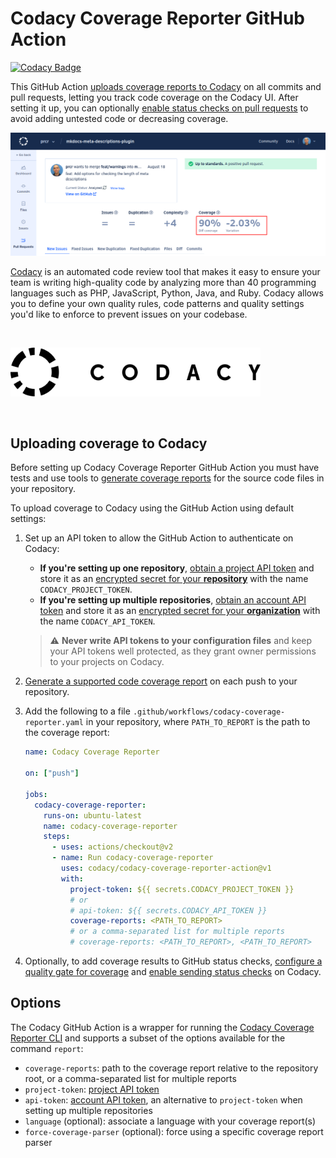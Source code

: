 # Codacy Coverage Reporter GitHub Action

[![Codacy Badge](https://app.codacy.com/project/badge/Grade/db5eda4c50b24c008b2c19f1117c9cef)](https://www.codacy.com/gh/codacy/codacy-coverage-reporter-action/dashboard?utm_source=github.com&amp;utm_medium=referral&amp;utm_content=codacy/codacy-coverage-reporter-action&amp;utm_campaign=Badge_Grade)

This GitHub Action [uploads coverage reports to Codacy](https://docs.codacy.com/coverage-reporter/#uploading-coverage) on all commits and pull requests, letting you track code coverage on the Codacy UI. After setting it up, you can optionally [enable status checks on pull requests](https://docs.codacy.com/repositories-configure/integrations/github-integration/#status-checks) to avoid adding untested code or decreasing coverage.

![Coverage metrics displayed on Codacy](images/coverage-codacy-ui.png)

[Codacy](https://www.codacy.com/) is an automated code review tool that makes it easy to ensure your team is writing high-quality code by analyzing more than 40 programming languages such as PHP, JavaScript, Python, Java, and Ruby. Codacy allows you to define your own quality rules, code patterns and quality settings you'd like to enforce to prevent issues on your codebase.

<br/>

<a href="https://www.codacy.com" target="_blank"><img src="images/codacy-logo.svg" alt="Codacy" width="400"/></a>

<br/>

## Uploading coverage to Codacy

Before setting up Codacy Coverage Reporter GitHub Action you must have tests and use tools to [generate coverage reports](https://docs.codacy.com/coverage-reporter/#generating-coverage) for the source code files in your repository.

To upload coverage to Codacy using the GitHub Action using default settings:

1.  Set up an API token to allow the GitHub Action to authenticate on Codacy:

    -   **If you're setting up one repository**, [obtain a project API token](https://docs.codacy.com/codacy-api/api-tokens/#project-api-tokens) and store it as an [encrypted secret for your **repository**](https://docs.github.com/actions/reference/encrypted-secrets#creating-encrypted-secrets-for-a-repository) with the name `CODACY_PROJECT_TOKEN`.
    -   **If you're setting up multiple repositories**, [obtain an account API token](https://docs.codacy.com/codacy-api/api-tokens/#account-api-tokens) and store it as an [encrypted secret for your **organization**](https://docs.github.com/en/actions/reference/encrypted-secrets#creating-encrypted-secrets-for-an-organization) with the name `CODACY_API_TOKEN`.

    > ⚠️ **Never write API tokens to your configuration files** and keep your API tokens well protected, as they grant owner permissions to your projects on Codacy.

2.  [Generate a supported code coverage report](https://docs.codacy.com/coverage-reporter/#generating-coverage) on each push to your repository.

3.  Add the following to a file `.github/workflows/codacy-coverage-reporter.yaml` in your repository, where `PATH_TO_REPORT` is the path to the coverage report:

    ```yaml
    name: Codacy Coverage Reporter

    on: ["push"]

    jobs:
      codacy-coverage-reporter:
        runs-on: ubuntu-latest
        name: codacy-coverage-reporter
        steps:
          - uses: actions/checkout@v2
          - name: Run codacy-coverage-reporter
            uses: codacy/codacy-coverage-reporter-action@v1
            with:
              project-token: ${{ secrets.CODACY_PROJECT_TOKEN }}
              # or
              # api-token: ${{ secrets.CODACY_API_TOKEN }}
              coverage-reports: <PATH_TO_REPORT>
              # or a comma-separated list for multiple reports
              # coverage-reports: <PATH_TO_REPORT>, <PATH_TO_REPORT>
    ```

4.  Optionally, to add coverage results to GitHub status checks, [configure a quality gate for coverage](https://docs.codacy.com/repositories-configure/integrations/github-integration/#status-checks) and [enable sending status checks](https://docs.codacy.com/repositories-configure/integrations/github-integration/#status-checks) on Codacy.

## Options

The Codacy GitHub Action is a wrapper for running the [Codacy Coverage Reporter CLI](https://github.com/codacy/codacy-coverage-reporter#codacy-coverage-reporter) and supports a subset of the options available for the command `report`:

- `coverage-reports`: path to the coverage report relative to the repository root, or a comma-separated list for multiple reports
- `project-token`: [project API token](https://docs.codacy.com/codacy-api/api-tokens/#project-api-tokens)
- `api-token`: [account API token](https://docs.codacy.com/codacy-api/api-tokens/#account-api-tokens), an alternative to `project-token` when setting up multiple repositories
- `language` (optional): associate a language with your coverage report(s)
- `force-coverage-parser` (optional): force using a specific coverage report parser